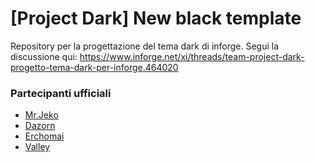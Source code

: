 # [Project Dark] New black template
Repository per la progettazione del tema dark di inforge. 
Segui la discussione qui: https://www.inforge.net/xi/threads/team-project-dark-progetto-tema-dark-per-inforge.464020

### Partecipanti ufficiali
+ [Mr.Jeko](https://www.inforge.net/xi/members/mr-jeko.187145/)
+ [Dazorn](https://www.inforge.net/xi/members/dazorn.216885/)
+ [Erchomai](https://www.inforge.net/xi/members/erchomai.242185/)
+ [Valley](https://www.inforge.net/xi/members/valley.141977/)
